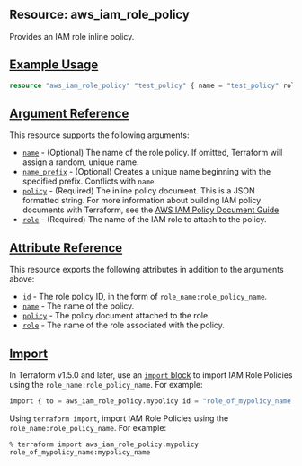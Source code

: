 ## Resource: aws\_iam\_role\_policy

Provides an IAM role inline policy.

## [Example Usage](https://registry.terraform.io/providers/hashicorp/aws/latest/docs/resources/kms_key#example-usage)

```terraform
resource "aws_iam_role_policy" "test_policy" { name = "test_policy" role = aws_iam_role.test_role.id # Terraform's "jsonencode" function converts a # Terraform expression result to valid JSON syntax. policy = jsonencode({ Version = "2012-10-17" Statement = [ { Action = [ "ec2:Describe*", ] Effect = "Allow" Resource = "*" }, ] }) } resource "aws_iam_role" "test_role" { name = "test_role" assume_role_policy = jsonencode({ Version = "2012-10-17" Statement = [ { Action = "sts:AssumeRole" Effect = "Allow" Sid = "" Principal = { Service = "ec2.amazonaws.com" } }, ] }) }
```

## [Argument Reference](https://registry.terraform.io/providers/hashicorp/aws/latest/docs/resources/kms_key#argument-reference)

This resource supports the following arguments:

-   [`name`](https://registry.terraform.io/providers/hashicorp/aws/latest/docs/resources/kms_key#name-9) - (Optional) The name of the role policy. If omitted, Terraform will assign a random, unique name.
-   [`name_prefix`](https://registry.terraform.io/providers/hashicorp/aws/latest/docs/resources/kms_key#name_prefix-5) - (Optional) Creates a unique name beginning with the specified prefix. Conflicts with `name`.
-   [`policy`](https://registry.terraform.io/providers/hashicorp/aws/latest/docs/resources/kms_key#policy-6) - (Required) The inline policy document. This is a JSON formatted string. For more information about building IAM policy documents with Terraform, see the [AWS IAM Policy Document Guide](https://learn.hashicorp.com/terraform/aws/iam-policy)
-   [`role`](https://registry.terraform.io/providers/hashicorp/aws/latest/docs/resources/kms_key#role-1) - (Required) The name of the IAM role to attach to the policy.

## [Attribute Reference](https://registry.terraform.io/providers/hashicorp/aws/latest/docs/resources/kms_key#attribute-reference)

This resource exports the following attributes in addition to the arguments above:

-   [`id`](https://registry.terraform.io/providers/hashicorp/aws/latest/docs/resources/kms_key#id-4) - The role policy ID, in the form of `role_name:role_policy_name`.
-   [`name`](https://registry.terraform.io/providers/hashicorp/aws/latest/docs/resources/kms_key#name-10) - The name of the policy.
-   [`policy`](https://registry.terraform.io/providers/hashicorp/aws/latest/docs/resources/kms_key#policy-7) - The policy document attached to the role.
-   [`role`](https://registry.terraform.io/providers/hashicorp/aws/latest/docs/resources/kms_key#role-2) - The name of the role associated with the policy.

## [Import](https://registry.terraform.io/providers/hashicorp/aws/latest/docs/resources/kms_key#import)

In Terraform v1.5.0 and later, use an [`import` block](https://developer.hashicorp.com/terraform/language/import) to import IAM Role Policies using the `role_name:role_policy_name`. For example:

```terraform
import { to = aws_iam_role_policy.mypolicy id = "role_of_mypolicy_name:mypolicy_name" }
```

Using `terraform import`, import IAM Role Policies using the `role_name:role_policy_name`. For example:

```console
% terraform import aws_iam_role_policy.mypolicy role_of_mypolicy_name:mypolicy_name
```